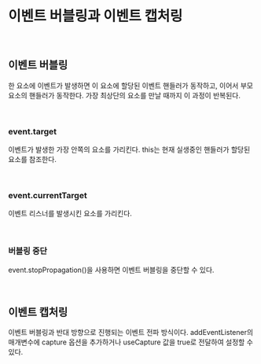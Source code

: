 # 이벤트 버블링과 이벤트 캡처링

<br>

## 이벤트 버블링

한 요소에 이벤트가 발생하면 이 요소에 할당된 이벤트 핸들러가 동작하고, 이어서 부모 요소의 핸들러가 동작한다. 가장 최상단의 요소를 만날 때까지 이 과정이 반복된다.

<br>

### event.target

이벤트가 발생한 가장 안쪽의 요소를 가리킨다. this는 현재 실생중인 핸들러가 할당된 요소를 참조한다.

<br>

### event.currentTarget

이벤트 리스너를 발생시킨 요소를 가리킨다.

<br>

### 버블링 중단

event.stopPropagation()을 사용하면 이벤트 버블링을 중단할 수 있다.

<br>

## 이벤트 캡처링

이벤트 버블링과 반대 방향으로 진행되는 이벤트 전파 방식이다. addEventListener의 매개변수에 capture 옵션을 추가하거나 useCapture 값을 true로 전달하여 설정할 수 있다.
